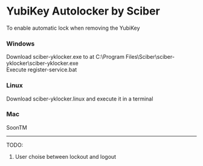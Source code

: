 
# YubiKey Autolocker by Sciber

To enable automatic lock when removing the YubiKey  

### Windows
Download sciber-yklocker.exe to at C:\Program Files\Sciber\sciber-yklocker\sciber-yklocker.exe  
Execute register-service.bat  

### Linux
Download sciber-yklocker.linux and execute it in a terminal  

### Mac  
SoonTM


___
TODO:  
1. User choise between lockout and logout
